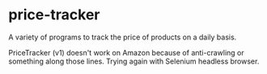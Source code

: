 # price-tracker
A variety of programs to track the price of products on a daily basis.

PriceTracker (v1) doesn't work on Amazon because of anti-crawling or something along those lines. Trying again with Selenium headless browser.
